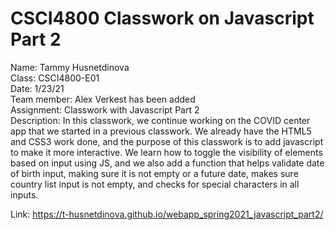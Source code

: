 # CSCI4800 Classwork on Javascript Part 2

Name: Tammy Husnetdinova <br>
Class: CSCI4800-E01 <br>
Date: 1/23/21 <br>
Team member: Alex Verkest has been added <br>
Assignment: Classwork with Javascript Part 2 <br>
Description: In this classwork, we continue working on the COVID center app that we started in a previous classwork. We already have the HTML5 and CSS3 work done, and the purpose of this classwork is to add javascript to make it more interactive. We learn how to toggle the visibility of elements based on input using JS, and we also add a function that helps validate date of birth input, making sure it is not empty or a future date, makes sure country list input is not empty, and checks for special characters in all inputs. <br>

Link: https://t-husnetdinova.github.io/webapp_spring2021_javascript_part2/ <br>
